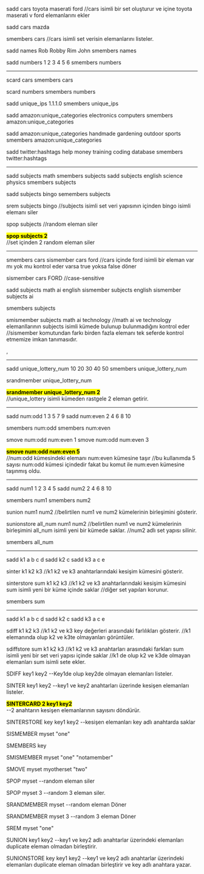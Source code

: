 sadd cars toyota maserati ford
//cars isimli bir set oluşturur ve içine toyota maserati v ford elemanlarını ekler

sadd cars mazda

smembers cars
//cars isimli set verisin elemanlarını listeler.

sadd names Rob Robby Rim John
smembers names

sadd numbers 1 2 3 4 5 6
smembers numbers

**********************************************************************

scard cars
smembers cars

scard numbers
smembers numbers

sadd unique_ips 1.1.1.0
smembers unique_ips

sadd amazon:unique_categories electronics computers
smembers amazon:unique_categories

sadd amazon:unique_categories handmade gardening outdoor sports
smembers amazon:unique_categories

sadd twitter:hashtags help money training coding database
smembers twitter:hashtags


**********************************************************************

sadd subjects math
smembers subjects
sadd subjects english science physics
smembers subjects

sadd subjects bingo
semembers subjects

srem subjects bingo
//subjects isimli set veri yapısının içinden bingo isimli elemanı siler

spop subjects
//random eleman siler

<b><mark>spop subjects 2 </mark></b><br>
//set içinden 2 random eleman siler


**********************************************************************


smembers cars
sismember cars ford
//cars içinde ford isimli bir eleman var mı yok mu kontrol eder varsa true yoksa false döner

sismember cars FORD
//case-sensitive

sadd subjects math ai english
sismember subjects english
sismember subjects ai

smembers subjects

smismember subjects math ai technology
//math ai ve technology elemanllarının subjects isimli kümede bulunup bulunmadığını kontrol eder
//sismember komutundan farkı birden fazla elemanı tek seferde kontrol etmemize imkan tanımasıdır.

,
*********************************************************************

sadd unique_lottery_num 10 20 30 40 50
smembers unique_lottery_num

srandmember unique_lottery_num

<b><mark>srandmember unique_lottery_num 2</mark></b><br>
//unique_lottery isimli kümeden rastgele 2 eleman getirir.

*********************************************************************

sadd num:odd 1 3 5 7 9
sadd num:even 2 4 6 8 10

smembers num:odd
smembers num:even

smove num:odd num:even 1
smove num:odd num:even 3

<b><mark>smove num:odd num:even 5</mark></b><br>
//num:odd kümesindeki elemanı num:even kümesine taşır
//bu kullanımda 5 sayısı num:odd kümesi içindedir fakat bu komut ile num:even kümesine taşınmış oldu.

*********************************************************************


sadd num1 1 2 3 4 5
sadd num2 2 4 6 8 10

smembers num1
smembers num2

sunion num1 num2
//belirtilen num1 ve num2 kümelerinin birleşimini gösterir.

sunionstore all_num num1 num2
//belirtilen num1 ve num2 kümelerinin birleşimini all_num isimli yeni bir kümede saklar.
//num2 adlı set yapısı silinir.

smembers all_num


*********************************************************************


sadd k1 a b c d
sadd k2 c
sadd k3 a c e

sinter k1 k2 k3
//k1 k2 ve k3 anahtarlarındaki kesişim kümesini gösterir.

sinterstore sum k1 k2 k3
//k1 k2 ve k3 anahtarlarındaki kesişim kümesini sum isimli yeni bir küme içinde saklar
//diğer set yapıları korunur.

smembers sum


*********************************************************************

sadd k1 a b c d
sadd k2 c
sadd k3 a c e

sdiff k1 k2 k3
//k1 k2 ve k3 key değerleri arasındaki farlılıkları gösterir.
//k1 elemanında olup k2 ve k3te olmayanları görüntüler.


sdiffstore sum k1 k2 k3
//k1 k2 ve k3 anahtarları arasındaki farkları sum isimli yeni bir set veri yapısı içinde saklar
//k1 de olup k2 ve k3de olmayan elemanları sum isimli sete ekler.



SDIFF key1 key2
--Key1de olup key2de olmayan elemanları listeler.


SINTER key1 key2
--key1 ve key2 anahtarları üzerinde kesişen elemanları listeler.

<b><mark>SINTERCARD 2 key1 key2</mark></b><br>
--2 anahtarın kesişen elemanlarının sayısını döndürür.

SINTERSTORE key key1 key2
--kesişen elemanları key adlı anahtarda saklar

SISMEMBER myset "one"

SMEMBERS key

SMISMEMBER myset "one" "notamember"

SMOVE myset myotherset "two"

SPOP myset
--random eleman siler

SPOP myset 3
--random 3 eleman siler.

SRANDMEMBER myset
--random eleman Döner

SRANDMEMBER myset 3
--random 3 eleman Döner

SREM myset "one"

SUNION key1 key2
--key1 ve key2 adlı anahtarlar üzerindeki elemanları duplicate eleman olmadan birleştirir.

SUNIONSTORE key key1 key2
--key1 ve key2 adlı anahtarlar üzerindeki elemanları duplicate eleman olmadan birleştirir ve key adlı anahtara yazar.

































































































